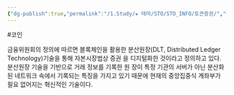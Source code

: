 ```yaml
---
{"dg-publish":true,"permalink":"/1.Study/★ 테마/STO/STO_INFO/토큰증권/","created":"2024-11-20T21:02:29.891+09:00","updated":"2025-06-03T20:07:22.222+09:00"}
---
```


#코인


금융위원회의 정의에 따르면 블록체인을 활용한 분산원장(DLT, Distributed Ledger Technology)기술을 통해 자본시장법상 증권 을 디지털화한 것이라고 정의하고 있다. 분산원장 기술을 기반으로 거래 정보를 기록한 원 장이 특정 기관의 서버가 아닌 분산화된 네트워크 속에서 기록되는 특징을 가지고 있기 때문에 현재의 중앙집중식 계좌부가 필요 없어지는 혁신적인 기술이다.